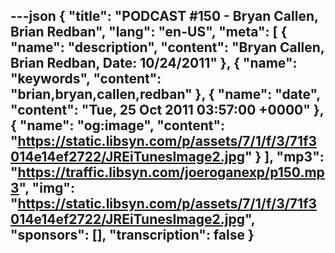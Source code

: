 ---json
{
  "title": "PODCAST #150 - Bryan Callen, Brian Redban",
  "lang": "en-US",
  "meta": [
    {
      "name": "description",
      "content": "Bryan Callen, Brian Redban, Date: 10/24/2011"
    },
    {
      "name": "keywords",
      "content": "brian,bryan,callen,redban"
    },
    {
      "name": "date",
      "content": "Tue, 25 Oct 2011 03:57:00 +0000"
    },
    {
      "name": "og:image",
      "content": "https://static.libsyn.com/p/assets/7/1/f/3/71f3014e14ef2722/JREiTunesImage2.jpg"
    }
  ],
  "mp3": "https://traffic.libsyn.com/joeroganexp/p150.mp3",
  "img": "https://static.libsyn.com/p/assets/7/1/f/3/71f3014e14ef2722/JREiTunesImage2.jpg",
  "sponsors": [],
  "transcription": false
}
---
<episode-header />

<timemark seconds="0" />

<transcribe-call-to-action />

<episode-footer />